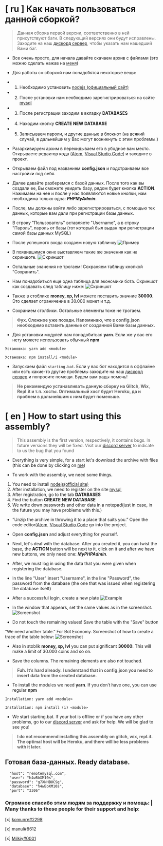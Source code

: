 # [ ru ] Как начать пользоваться данной сборкой?

> Данная сборка первой версии, соответственно в ней присутствуют баги. В следующий версиях они будут исправлены. Заходите на наш [дискорд сервер](https://discord.gg/FcNPVK5), чтобы указать нам нашедший Вами баг.

- Все очень просто, для начала давайте скачаем архив с файлами (это можно сделать нажав на [меня](https://github.com/perssBest/MySql-bot/archive/master.zip))

- Для работы со сборкой нам понадобятся некоторые вещи:  
+ 1. Необходимо установить [nodejs (официальный сайт)](https://nodejs.org/en/)
+ 2. После установки нам необходимо зарегистрироваться на сайте [mysql](https://remotemysql.com/login.php)
+ 3. После регистрации заходим в вкладку **DATABASES**
+ 4. Находим кнопку **CREATE NEW DATABASE**
+ 5. Записываем пароли, и другие данные в блокнот (на всякий случай, в дальнейшим у Вас могут возникнуть с этим проблемы.)

- Разархивируем архим в перекидываем его в убодное вам место. Открываете редактор кода ([Atom](https://atom.io), 
[Visual Studio Code](https://code.visualstudio.com)) и заходите в проект.

- Открываем файл под названием **config.json** и подстраиваем все настройки под себя.

- Далее давайте разберемся с базой данных. После того как вы создали ее, Вы сможете увидеть базу, рядом будет кнопка **ACTION**. Нажимаем на нее и после у нас появляются новые кнопки, нам необходима только одна: ***PHPMyAdmin***.

- После, мы должны войти либо зарегистрироваться, с помощью тех данных, которые вам дали при регистрации базы данных.

- В строку "Пользователь" вставляете "Username", а в строку "Пароль", пароль от базы (тот который был выдан при регистрации самой базы данных MySQL)

- После успешного входа создаем новую табличку 
![Пример](https://cdn.discordapp.com/attachments/653197646823030824/669801093554896916/unknown.png)

- В появившимся окне выставляем такие же значения как на скриншоте.
![Скриншот](https://cdn.discordapp.com/attachments/653197646823030824/669802183805501450/unknown.png)

- Остальные значения не трогаем! Сохраняем таблицу кнопкой "Сохранить".

- Нам понадобиться еще одна таблица для экономики бота. Скриншот как создавать след таблицу ниже:
![Скриншот](https://cdn.discordapp.com/attachments/653197646823030824/669804760400003072/unknown.png)

- Также в стоблике **money, xp, lvl** можете поставить значние **30000**. Это сделает ограничение в 30.000 монет и т.д.

- Сохранием столбики. Остальные элементы тоже не трогаем.

> **Фух. Сложное уже позади. Напоминаю, что в config.json необходимо вставить данные от созданной Вами базы данных.**

- Для установки модулей нам понадобиться **yarn**. Если же у вас его нету можете использовать обычный **npm**

```
Установка: yarn add <module>

Установка: npm install/i <module>
```

- Запускаем файл `starting.bat`. Если у вас бот находится в оффлайне или есть какие-то другие проблемы заходите на наш [дискорд сервер](https://discord.gg/FcNPVK5) и попросите помощи. Будем вам рады помочь!

> **Не рекомендую устанавливать данную сборку на Glitch, Wix, Repl.it и т.п. хосты. Оптимальный хост будет Heroku, да и проблем в дальнейшим с ним будет поменьше.**




# [ en ] How to start using this assembly?

> This assembly is the first version, respectively, it contains bugs. In future versions they will be fixed. Visit our [discord server](https://discord.gg/FcNPVK5) to indicate to us the bug that you found

- Everything is very simple, for a start let's download the archive with files (this can be done by clicking on [me](https://github.com/perssBest/MySql-bot/archive/master.zip))

- To work with the assembly, we need some things.
1) You need to install [nodejs(official site)](https://nodejs.org/en/)
2) After installation, we need to register on the site [mysql](https://remotemysql.com/login.php)
3) After registration, go to the tab **DATABASES**
4) Find the button **CREATE NEW DATABASE**
5) We write down passwords and other data in a notepad(just in case, in the future you may have problems with this.)

- “Unzip the archive in throwing it to a place that suits you.” Open the code editor([Atom](https://atom.io), 
[Visual Studio Code](https://code.visualstudio.com) go into the project.

- Open **config.json** and adjust everything for yourself.

- Next, let's deal with the database. After you created it, you can twist the base, the **ACTION** button will be next to it, click on it and after we have new buttons, we only need one: ***MyPHPAdmin***.

- After, we must log in using the data that you were given when registering the database.

- In the line "User" insert "Username", in the line "Password", the password from the database (the one that was issued when registering the database itself)

- After a successful login, create a new plate
![Example](https://cdn.discordapp.com/attachments/653197646823030824/669801093554896916/unknown.png)

- In the window that appears, set the same values as in the screenshot.
![Screenshot](https://cdn.discordapp.com/attachments/653197646823030824/669802183805501450/unknown.png)

- Do not touch the remaining values! Save the table with the "Save" button

“We need another table.” For Bot Economy. Screenshot of how to create a trace of the table below:
![Screenshot](https://cdn.discordapp.com/attachments/653197646823030824/669804760400003072/unknown.png)

- Also in stoblik **money, xp, lvl** you can put significant **30000**. This will make a limit of 30.000 coins and so on.

- Save the columns. The remaining elements are also not touched.

> **Fuh. It’s hard already. I understand that in config.json you need to insert data from the created database.**

- To install the modules we need **yarn**. If you don’t have one, you can use regular **npm**

```
Installation: yarn add <module>

Installation: npm install (i) <module>
```

- We start starting.bat. If your bot is offline or if you have any other problems, go to our [discord server](https://discord.gg/FcNPVK5) and ask for help. We will be glad to see you!

> **I do not recommend installing this assembly on glitch, wix, repl.it. The optimal host will be Heroku, and there will be less problems with it later.**

## **Готовая база-данных. Ready database.** 
```
  "host": "remotemysql.com",
  "user": "h4wBbXM10s",
  "password": "g7XNHBUCSg",
  "database": "h4wBbXM10s",
  "port": "3306"
```

### **Огромное спасибо этим людям за поддержку и помощь: | Many thanks to these people for their support and help:**

[x] [komunre#2298](https://github.com/komunre)

[x] manul#8612 

[x] [Milkiy#0001](https://github.com/FletcherShiro)
